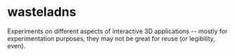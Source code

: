 # wasteladns

Experiments on different aspects of interactive 3D applications -- mostly for experimentation purposes, they may not be great for reuse (or legibility, even).
